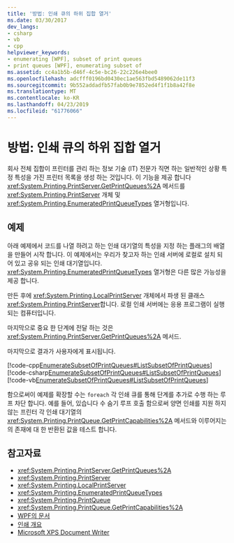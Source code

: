 ```yaml
---
title: '방법: 인쇄 큐의 하위 집합 열거'
ms.date: 03/30/2017
dev_langs:
- csharp
- vb
- cpp
helpviewer_keywords:
- enumerating [WPF], subset of print queues
- print queues [WPF], enumerating subset of
ms.assetid: cc4a1b5b-d46f-4c5e-bc26-22c226e4bee0
ms.openlocfilehash: adcfff0196bd0430ec1ae563fbd5489062de11f3
ms.sourcegitcommit: 9b552addadfb57fab0b9e7852ed4f1f1b8a42f8e
ms.translationtype: MT
ms.contentlocale: ko-KR
ms.lasthandoff: 04/23/2019
ms.locfileid: "61776066"
---
```

# <a name="how-to-enumerate-a-subset-of-print-queues"></a>방법: 인쇄 큐의 하위 집합 열거
회사 전체 집합이 프린터를 관리 하는 정보 기술 (IT) 전문가 직면 하는 일반적인 상황 특정 특성을 가진 프린터 목록을 생성 하는 것입니다. 이 기능을 제공 합니다 <xref:System.Printing.PrintServer.GetPrintQueues%2A> 메서드를 <xref:System.Printing.PrintServer> 개체 및 <xref:System.Printing.EnumeratedPrintQueueTypes> 열거형입니다.  
  
## <a name="example"></a>예제  
 아래 예제에서 코드를 나열 하려고 하는 인쇄 대기열의 특성을 지정 하는 플래그의 배열을 만들어 시작 합니다. 이 예제에서는 우리가 찾고자 하는 인쇄 서버에 로컬로 설치 되어 있고 공유 되는 인쇄 대기열입니다. <xref:System.Printing.EnumeratedPrintQueueTypes> 열거형은 다른 많은 가능성을 제공 합니다.  
  
 만든 후에 <xref:System.Printing.LocalPrintServer> 개체에서 파생 된 클래스 <xref:System.Printing.PrintServer>합니다. 로컬 인쇄 서버에는 응용 프로그램이 실행 되는 컴퓨터입니다.  
  
 마지막으로 중요 한 단계에 전달 하는 것은 <xref:System.Printing.PrintServer.GetPrintQueues%2A> 메서드.  
  
 마지막으로 결과가 사용자에게 표시됩니다.  
  
 [!code-cpp[EnumerateSubsetOfPrintQueues#ListSubsetOfPrintQueues](~/samples/snippets/cpp/VS_Snippets_Wpf/EnumerateSubsetOfPrintQueues/CPP/Program.cpp#listsubsetofprintqueues)]
 [!code-csharp[EnumerateSubsetOfPrintQueues#ListSubsetOfPrintQueues](~/samples/snippets/csharp/VS_Snippets_Wpf/EnumerateSubsetOfPrintQueues/CSharp/Program.cs#listsubsetofprintqueues)]
 [!code-vb[EnumerateSubsetOfPrintQueues#ListSubsetOfPrintQueues](~/samples/snippets/visualbasic/VS_Snippets_Wpf/EnumerateSubsetOfPrintQueues/visualbasic/program.vb#listsubsetofprintqueues)]  
  
 함으로써이 예제를 확장할 수는 `foreach` 각 인쇄 큐를 통해 단계를 추가로 수행 하는 루프 차단 합니다. 예를 들어, 있습니다 수 숨기 루프 호출 함으로써 양면 인쇄를 지원 하지 않는 프린터 각 인쇄 대기열의 <xref:System.Printing.PrintQueue.GetPrintCapabilities%2A> 메서드와 이루어지는의 존재에 대 한 반환된 값을 테스트 합니다.  
  
## <a name="see-also"></a>참고자료

- <xref:System.Printing.PrintServer.GetPrintQueues%2A>
- <xref:System.Printing.PrintServer>
- <xref:System.Printing.LocalPrintServer>
- <xref:System.Printing.EnumeratedPrintQueueTypes>
- <xref:System.Printing.PrintQueue>
- <xref:System.Printing.PrintQueue.GetPrintCapabilities%2A>
- [WPF의 문서](documents-in-wpf.md)
- [인쇄 개요](printing-overview.md)
- [Microsoft XPS Document Writer](https://go.microsoft.com/fwlink/?LinkId=147319)
